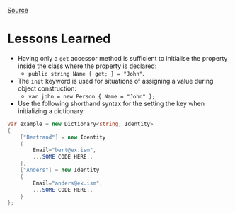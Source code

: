 [Source](https://exercism.org/tracks/csharp/exercises/developer-privileges)

# Lessons Learned
- Having only a `get` accessor method is sufficient to initialise the property inside the class where the property is declared: 
	- `public string Name { get; } = "John"`. 
- The `init` keyword is used for situations of assigning a value during object construction:
	- `var john = new Person { Name = "John" };`
- Use the following shorthand syntax for the setting the key when initializing a dictionary:
```c#
var example = new Dictionary<string, Identity>
{
	["Bertrand"] = new Identity
	{
		Email="bert@ex.ism", 
		...SOME CODE HERE..
	},
	["Anders"] = new Identity 
	{
		Email="anders@ex.ism", 
		...SOME CODE HERE..
	}
};
```

